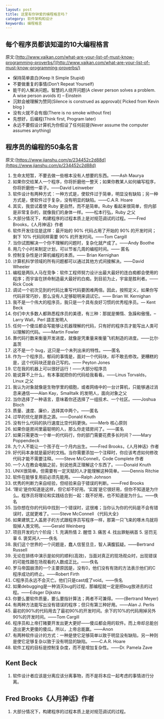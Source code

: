 ```yaml
---
layout: post
title: 这里有你钟爱的编程格言吗？
category: 软件架构和设计
keywords: 编程格言
---
```

## 每个程序员都该知道的10大编程格言
原文:[http://www.vaikan.com/what-are-your-list-of-must-know-programming-proverbs/](http://www.vaikan.com/what-are-your-list-of-must-know-programming-proverbs/)

* 保持简单直白(Keep It Simple Stupid)
* 不要做重复的事情(Don’t Repeat Yourself)
* 能干的人解决问题。智慧的人绕开问题(A clever person solves a problem. A wise person avoids it) – Einstein
* 沉默会被理解为赞同(Silence is construed as approval)( Picked from Kevin blog )
* 没有火就不会有烟(There is no smoke without fire)
* 先想好，后编程(Think first, Program later)
* 永远不要假设计算机为你假设了任何前提(Never assume the computer assumes anything)


## 程序员的编程的50条名言
原文:[https://www.jianshu.com/p/234452c2d88d](https://www.jianshu.com/p/234452c2d88d)


1. 生命太短暂，不要去做一些根本没有人想要的东西。——Ash Maurya
2. 如果你交给某人一个程序，你将折磨他一整天；如果你教某人如何编写程序，你将折磨他一辈子。——David Leinweber
3. 软件设计有两种方式：一种方式是，使软件过于简单，明显没有缺陷；另一种方式是，使软件过于复杂，没有明显的缺陷。——C.A.R. Hoare
4. 其实，我尝试着使 Ruby 更自然，而不是简单。Ruby 看起来很简单，但内部是非常复杂的，就像我们的身体一样。——松本行弘，Ruby 之父
5. 大部分情况下，构建程序的过程本质上是对规范调试的过程。——Fred Brooks，《人月神话》作者
6. 软件开发往往是这样：最开始的 90% 代码占用了开始的 90% 的开发时间；剩下 10% 代码同样需要 90% 的开发时间。——Tom Cargill
7. 当你试图解决一个你不理解的问题时，复杂化就产成了。——Andy Boothe
8. 用几个小时来制定计划，可以节省几周的编程时间。—— 匿名
9. 控制复杂性是计算机编程的本质。—— Brian Kernighan
10. 计算机科学领域的所有问题都可以通过其他方式间接解决。——David Wheeler
11. 编程是两队人马在竞争：软件工程师努力设计出最大最好的连白痴都会使用的程序；而宇宙在拼命制造最大最好的白痴。到目前为止，宇宙是胜利者。—— Rick Cook
12. 调试一个初次见到的代码比重写代码要困难两倍。因此，按照定义，如果你写代码非常巧妙，那么没有人足够聪明来调试它。—— Brian W. Kernighan
13. 我不是一个伟大的程序员，我只是一个具有良好习惯的优秀程序员。― Kent Beck
14. 你们中大多数人都熟悉程序员的美德，有三种：那就是懒惰、急躁和傲慢。– Larry Wall，Perl 語言发明人
15. 任何一个傻瓜都会写能够让机器理解的代码，只有好的程序员才能写出人类可以理解的代码。——Martin Fowler
16. 靠代码行数来衡量开发进度，就像是凭重量来衡量飞机制造的进度。——比尔·盖茨
17. 这不是一个 bug，这只是一个未列出来的特性。——匿名
18. 作为一个程序员，郁闷的事情是，面对一个代码块，却不敢去修改。更糟糕的是，这个代码块还是自己写的。—— Peyton Jones
19. 它在我的机器上可以很好运行！——大部分程序员
20. 能说算不上什么，有本事就把你的代码给我看看。——Linus Torvalds，Linux 之父
21. 我认为对象就像是生物学里的细胞，或者网络中的一台计算机，只能够通过消息来通信——Alan Kay，Smalltalk 的发明人，面向对象之父
22. 当你选择了一种语言，意味着你还选择了一组技术、一个社区。——Joshua Bloch
23. 质量、速度、廉价，选择其中两个。——匿名
24. 过早的优化是罪恶之源。——Donald Knuth
25. 没有什么代码的执行速度比空代码更快。——Merb 核心原则
26. 如果你是房间里最聪明的人，那么你走错房间了。——匿名
27. 如果只需更改一个单一的代码行，你的部门需要花费多长时间？——Mary Poppendieck
28. 九个人不能让一个孩子在一个月内出生。——Fred Brooks，《人月神话》作者
29. 好代码本身就是最好的文档。当你需要添加一个注释时，你应该考虑如何修改代码才能不需要注释。——Steve McConnell，Code Complete 作者
30. 一个人在教会电脑之前，别说他真正理解这个东西了。——Donald Knuth
32. UNIX很简单。但需要有一定天赋的人才能理解这种简单。——Dennis Ritchie
3. 软件在能够复用前必须先能用。——Ralph Johnson
34. 优秀的判断力来自经验，但经验来自于错误的判断。——Fred Brooks
35. ‘理论’是你知道是这样，但它却不好用。‘实践’是它很好用，但你不知道是为什么。程序员将理论和实践结合到一起：既不好用，也不知道是为什么。——佚名
36. 当你想在你的代码中找到一个错误时，这很难；当你认为你的代码是不会有错误时，这就更难了。——Steve McConnell 《代码大全》
37. 如果建筑工人盖房子的方式跟程序员写程序一样，那第一只飞来的啄木鸟就将毁掉人类文明。——Gerald Weinberg
38. 项目开发的六个阶段：1. 充满热情 2. 醒悟 3. 痛苦 4. 找出罪魁祸首 5. 惩罚无辜 6. 褒奖闲人——佚名
40. 我们这个世界的一个问题是，蠢人信誓旦旦，智人满腹狐疑。——Bertrand Russell
41. 无论在排练中演示是如何的顺利(高效)，当面对真正的现场观众时，出现错误的可能性跟在场观看的人数成正比。——佚名
42.  罗马帝国崩溃的一个主要原因是，没有0，他们没有有效的方法表示他们的C程序成功的终止。——Robert Firth
43. C程序员永远不会灭亡。他们只是cast成了void。——佚名
44. 如果debugging是一种消灭bug的过程，那编程就一定是把bug放进去的过程。——Edsger Dijkstra
45. 你要么要软件质量，要么要指针算法；两者不可兼得。——(Bertrand Meyer)
46. 有两种方法能写出没有错误的程序；但只有第三种好用。——Alan J. Perlis
47. 最初的90%的代码用去了最初90%的开发时间。余下的10%的代码用掉另外90%的开发时间。——Tom Cargill
48. 程序员和上帝打赌要开发出更大更好——傻瓜都会用的软件。而上帝却总能创造出更大更傻的傻瓜。所以，上帝总能赢。——Anon
49. 有两种软件设计的方式：一种是使它足够简单以致于明显没有缺陷，另一种则是使它足够复杂以致于没有明显的缺陷。 ——C.A.R. Hoare
50. 软件工程的目标是控制复杂度，而不是增加复杂性。——Dr. Pamela Zave

## Kent Beck
1. 软件设计者应该是分离应该分离事物，而不是将本应一起考虑的事情进行分离。

## Fred Brooks《人月神话》作者
1. 大部分情况下，构建程序的过程本质上是对规范调试的过程。



